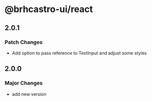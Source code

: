 # @brhcastro-ui/react

## 2.0.1

### Patch Changes

- Add option to pass reference to TextInput and adjust some styles

## 2.0.0

### Major Changes

- add new version
